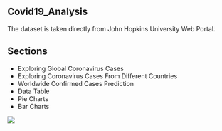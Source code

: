 ## Covid19_Analysis
The dataset is taken directly from John Hopkins University Web Portal.

## Sections
* Exploring Global Coronavirus Cases
* Exploring Coronavirus Cases From Different Countries
* Worldwide Confirmed Cases Prediction
* Data Table
* Pie Charts
* Bar Charts

![]('C:/Users/Arnav%20Phukan/Pictures')
